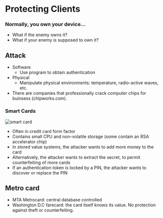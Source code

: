 # Protecting Clients

### Normally, you own your device...
* What if the enemy owns it?
* What if your enemy is supposed to own it?

## Attack
* Software
    * Use program to obtain authentication
* Physical
    * Manipulate physical environments: temperature, radio-active waves, etc.
* There are companies that professionally crack computer chips for buinsess (chipworks.com).

### Smart Cards
![smart card](images/smart_card.png)

*  Often in credit card form factor
*  Contains small CPU and non-volatile storage (some contain an RSA accelerator chip)
* In stored value systems, the attacker wants to add more money to the card
* Alternatively, the attacker wants to extract the secret, to permit counterfeiting of more cards
* If an authentication token is locked by a PIN, the attacker wants to discover or replace the PIN

## Metro card
* MTA Metrocard: central database controlled
* Washington D.C farecard: the card itself knows its value. No protection against theft or counterfeiting.